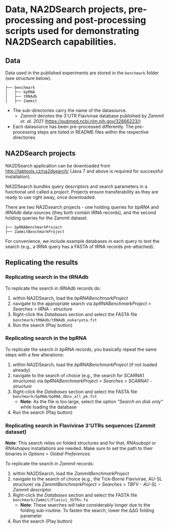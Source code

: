 # Data, NA2DSearch projects, pre-processing and post-processing scripts used for demonstrating NA2DSearch capabilities.

## Data
Data used in the published experiments are stored in the `benchmark` folder (see structure below). 

```
├── benchmark
│   ├── bpRNA
│   ├── tRNAdb
│   ├── Zammit
```

* The sub-directories carry the name of the datasource. 
  * *Zammit* denotes the 3'UTR Flavivirae database published by *Zammit et. al. 2021* (https://pubmed.ncbi.nlm.nih.gov/32866223/)
* Each datasource has been pre-processed differently. The pre-processing steps are listed in README files within the respective directories

## NA2DSearch projects
NA2DSearch application can be downloaded from http://labtools.cz/na2dsearch/ (Java 7 and above is required for successful installation).

NA2DSearch bundles query descriptors and search parameters in a functional unit called a *project*.
Projects ensure transferability as they are ready to use right away, once downloaded.

There are two NA2Dsearch projects - one holding queries for *bpRNA* and *tRNAdb* data-sources (they both contain tRNA records),
and the second holding queries for the Zammit dataset. 
```
├── bpRNABenchmarkProject
├── ZammitBenchmarkProject
```

For convenience, we include example databases in each query to test the search (e.g., a tRNA query has a FASTA of tRNA records pre-attached).

## Replicating the results
### Replicating search in the tRNAdb
To replicate the search in *tRNAdb* records do:
1. within NA2DSearch, load the *bpRNABenchmarkProject*
2. navigate to the appropriate search via 
*bpRNABenchmarkProject > Searches > tRNA - structure*
3. Right-click the *Databases* section and select the FASTA file `benchmark/tRNAdb/tRNAdb_eukaryota.fst`
4. Run the search (Play button)

### Replicating search in the bpRNA
To replicate the search in *bpRNA* records, you basically repeat the same steps with a few alterations:
1. within NA2DSearch, load the *bpRNABenchmarkProject* (if not loaded already)
2. navigate to the search of choice (e.g., the search for SCARNA1 structures) via 
*bpRNABenchmarkProject > Searches > SCARNA1 - structure*
3. Right-click the *Databases* section and select the FASTA file `benchmark/bpRNA/bpRNA_dbns_all_pk.fst`
    * **Note**: As the file is too large, select the option *"Search on disk only"* while loading the database
4. Run the search (Play button)
    
### Replicating search in Flavivirae 3'UTRs sequences (Zammit dataset)
**Note**: This search relies on folded structures and for that, *RNAsubopt* or *RNAshapes* installations are needed.
Make sure to set the path to their binaries in *Options > Global Preferences*

To replicate the search in *Zammit* records:
1. within NA2DSearch, load the *ZammitBenchmarkProject*
2. navigate to the search of choice (e.g., the Tick-Borne Flavivirae, AU-SL structure) via 
*ZammitBenchmarkProject > Searches > TBFV - AU-SL - Zammit descriptor*
3. Right-click the *Databases* section and select the FASTA file `benchmark/Zammit/Flavivi_3UTRs.fa`
    * **Note**: These searches will take considerably longer due to the folding sub-routine. To fasten the search, lower the ΔΔG
    folding parameter
4. Run the search (Play button)
